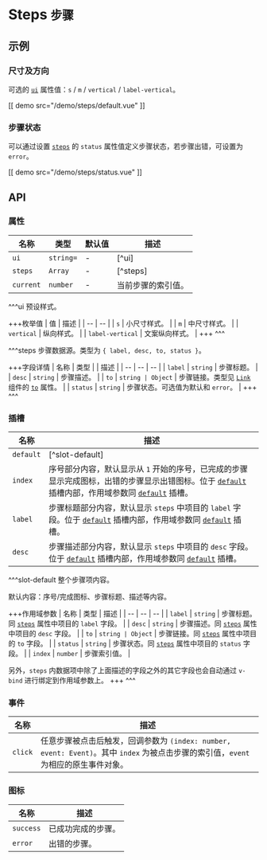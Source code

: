# Steps <small>步骤</small>

## 示例

### 尺寸及方向

可选的 [`ui`](#props-ui) 属性值：`s` / `m` / `vertical` / `label-vertical`。

[[ demo src="/demo/steps/default.vue" ]]

### 步骤状态

可以通过设置 [`steps`](#props-steps) 的 `status` 属性值定义步骤状态，若步骤出错，可设置为 `error`。

[[ demo src="/demo/steps/status.vue" ]]

## API

### 属性

| 名称 | 类型 | 默认值 | 描述 |
| -- | -- | -- | -- |
| ``ui`` | `string=` | - | [^ui] |
| ``steps`` | `Array` | - | [^steps] |
| ``current`` | `number` | - | 当前步骤的索引值。 |

^^^ui
预设样式。

+++枚举值
| 值 | 描述 |
| -- | -- |
| `s` | 小尺寸样式。 |
| `m` | 中尺寸样式。 |
| `vertical` | 纵向样式。 |
| `label-vertical` | 文案纵向样式。 |
+++
^^^

^^^steps
步骤数据源。类型为 `{ label, desc, to, status }`。

+++字段详情
| 名称 | 类型 | | 描述 |
| -- | -- | -- |
| `label` | `string` | 步骤标题。 |
| `desc` | `string` | 步骤描述。 |
| `to` | `string | Object` | 步骤链接。类型见 [`Link`](./link) 组件的 [`to`](./link#propss-to) 属性。 |
| `status` | `string` | 步骤状态。可选值为默认和 `error`。 |
+++
^^^

### 插槽

| 名称 | 描述 |
| -- | -- |
| ``default`` | [^slot-default] |
| ``index`` | 序号部分内容，默认显示从 `1` 开始的序号，已完成的步骤显示完成图标，出错的步骤显示出错图标。位于 [`default`](#slots-default) 插槽内部，作用域参数同 [`default`](#slots-default) 插槽。 |
| ``label`` | 步骤标题部分内容，默认显示 `steps` 中项目的 `label` 字段。位于 [`default`](#slots-default) 插槽内部，作用域参数同 [`default`](#slots-default) 插槽。 |
| ``desc`` | 步骤描述部分内容，默认显示 `steps` 中项目的 `desc` 字段。位于 [`default`](#slots-default) 插槽内部，作用域参数同 [`default`](#slots-default) 插槽。 |

^^^slot-default
整个步骤项内容。

默认内容：序号/完成图标、步骤标题、描述等内容。

+++作用域参数
| 名称 | 类型 | 描述 |
| -- | -- | -- |
| `label` | `string` | 步骤标题。同 [`steps`](#props-steps) 属性中项目的 `label` 字段。 |
| `desc` | `string` | 步骤描述。同 [`steps`](#props-steps) 属性中项目的 `desc` 字段。 |
| `to` | `string | Object` | 步骤链接。同 [`steps`](#props-steps) 属性中项目的 `to` 字段。 |
| `status` | `string` | 步骤状态。同 [`steps`](#props-steps) 属性中项目的 `status` 字段。 |
| `index` | `number` | 步骤索引值。 |

另外，`steps` 内数据项中除了上面描述的字段之外的其它字段也会自动通过 `v-bind` 进行绑定到作用域参数上。
+++
^^^

### 事件

| 名称 | 描述 |
| -- | -- |
| ``click`` | 任意步骤被点击后触发，回调参数为 `(index: number, event: Event)`。其中 `index` 为被点击步骤的索引值，`event` 为相应的原生事件对象。 |

### 图标

| 名称 | 描述 |
| -- | -- |
| ``success`` | 已成功完成的步骤。 |
| ``error`` | 出错的步骤。 |

